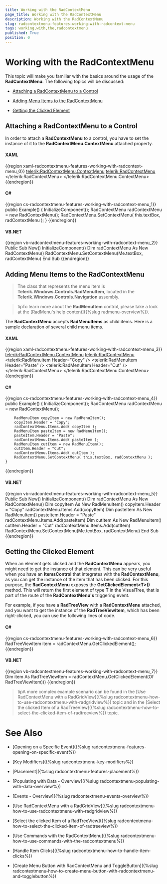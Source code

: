 ```yaml
---
title: Working with the RadContextMenu
page_title: Working with the RadContextMenu
description: Working with the RadContextMenu
slug: radcontextmenu-features-working-with-radcontext-menu
tags: working,with,the,radcontextmenu
published: True
position: 0
---
```


# Working with the RadContextMenu


This topic will make you familiar with the basics around the usage of the __RadContextMenu__. The following topics will be discussed:

* [Attaching a RadContextMenu to a Control](#attaching-a-radcontextmenu-to-a-control)

* [Adding Menu Items to the RadContextMenu](#adding-menu-items-to-the-radcontextmenu)

* [Getting the Clicked Element](#getting-the-clicked-element)

## Attaching a RadContextMenu to a Control

In order to attach a __RadContextMenu__ to a control, you have to set the instance of it to the __RadContextMenu.ContextMenu__ attached property.

#### __XAML__

{{region xaml-radcontextmenu-features-working-with-radcontext-menu_0}}
	<TextBox x:Name="textBox"
	         Width="200"
	         VerticalAlignment="Top">
	    <telerik:RadContextMenu.ContextMenu>
	        <telerik:RadContextMenu>
	        </telerik:RadContextMenu>
	    </telerik:RadContextMenu.ContextMenu>
	</TextBox>
{{endregion}}

#### __C#__

{{region cs-radcontextmenu-features-working-with-radcontext-menu_1}}
	public Example()
	{
	    InitializeComponent();
	    RadContextMenu radContextMenu = new RadContextMenu();
	    RadContextMenu.SetContextMenu( this.textBox, radContextMenu );
	}
{{endregion}}

#### __VB.NET__

{{region vb-radcontextmenu-features-working-with-radcontext-menu_2}}
	Public Sub New()
	 InitializeComponent()
	 Dim radContextMenu As New RadContextMenu()
	 RadContextMenu.SetContextMenu(Me.textBox, radContextMenu)
	End Sub
{{endregion}}

## Adding Menu Items to the RadContextMenu

>The class that represents the menu item is __Telerik.Windows.Controls.RadMenuItem__, located in the __Telerik.Windows.Controls.Navigation__ assembly.

>tipTo learn more about the __RadMenuItem__ control, please take a look at the [RadMenu's help content]({%slug radmenu-overview%}).

The __RadContextMenu__ accepts __RadMenuItems__ as child items. Here is a sample declaration of several child menu items.

#### __XAML__

{{region xaml-radcontextmenu-features-working-with-radcontext-menu_3}}
	<TextBox x:Name="textBox"
	         Width="200"
	         VerticalAlignment="Top">
	    <telerik:RadContextMenu.ContextMenu>
	        <telerik:RadContextMenu>
	                <telerik:RadMenuItem Header="Copy" />
	                <telerik:RadMenuItem Header="Paste" />
	                <telerik:RadMenuItem Header="Cut" />
	         </telerik:RadContextMenu>
	    </telerik:RadContextMenu.ContextMenu>
	</TextBox>
{{endregion}}

#### __C#__

{{region cs-radcontextmenu-features-working-with-radcontext-menu_4}}
	public Example()
	{
	    InitializeComponent();
	    RadContextMenu radContextMenu = new RadContextMenu();
	
	    RadMenuItem copyItem = new RadMenuItem();
	    copyItem.Header = "Copy";
	    radContextMenu.Items.Add( copyItem );
	    RadMenuItem pasteItem = new RadMenuItem();
	    pasteItem.Header = "Paste";
	    radContextMenu.Items.Add( pasteItem );
	    RadMenuItem cutItem = new RadMenuItem();
	    cutItem.Header = "Cut";
	    radContextMenu.Items.Add( cutItem );
	    RadContextMenu.SetContextMenu( this.textBox, radContextMenu );
	}
{{endregion}}

#### __VB.NET__

{{region vb-radcontextmenu-features-working-with-radcontext-menu_5}}
	Public Sub New()
	 InitializeComponent()
	 Dim radContextMenu As New RadContextMenu()
	 Dim copyItem As New RadMenuItem()
	 copyItem.Header = "Copy"
	 radContextMenu.Items.Add(copyItem)
	 Dim pasteItem As New RadMenuItem()
	 pasteItem.Header = "Paste"
	 radContextMenu.Items.Add(pasteItem)
	 Dim cutItem As New RadMenuItem()
	 cutItem.Header = "Cut"
	 radContextMenu.Items.Add(cutItem)
	 RadContextMenu.SetContextMenu(Me.textBox, radContextMenu)
	End Sub
{{endregion}}

## Getting the Clicked Element

When an element gets clicked and the __RadContextMenu__ appears, you might need to get the instance of that element. This can be very useful when you have an __ItemsControl__ that integrates with the __RadContextMenu__, as you can get the instance of the item that has been clicked. For this purpose, the __RadContextMenu__ exposes the __GetClickedElement\<T\>()__ method. This will return the first element of type __T__ in the VisualTree, that is part of the route of the __RadContextMenu's__ triggering event.

For example, if you have a __RadTreeView__ with a __RadContextMenu__ attached, and you want to get the instance of the __RadTreeViewItem__, which has been right-clicked, you can use the following lines of code.

#### __C#__

{{region cs-radcontextmenu-features-working-with-radcontext-menu_6}}
	RadTreeViewItem item = radContextMenu.GetClickedElement<RadTreeViewItem>();
{{endregion}}

#### __VB.NET__

{{region vb-radcontextmenu-features-working-with-radcontext-menu_7}}
	Dim item As RadTreeViewItem = radContextMenu.GetClickedElement(Of RadTreeViewItem)()
{{endregion}}

>tipA more complex example scenario can be found in the [Use RadContextMenu with a RadGridView]({%slug radcontextmenu-how-to-use-radcontextmenu-with-radgridview%}) topic and in the [Select the clicked Item of a RadTreeView]({%slug radcontextmenu-how-to-select-the-clicked-item-of-radtreeview%}) topic.

# See Also

 * [Opening on a Specific Event]({%slug radcontextmenu-features-opening-on-specific-event%})

 * [Key Modifiers]({%slug radcontextmenu-key-modifiers%})

 * [Placement]({%slug radcontextmenu-features-placement%})

 * [Populating with Data - Overview]({%slug radcontextmenu-populating-with-data-overview%})

 * [Events - Overview]({%slug radcontextmenu-events-overview%})

 * [Use RadContextMenu with a RadGridView]({%slug radcontextmenu-how-to-use-radcontextmenu-with-radgridview%})

 * [Select  the clicked Item of a RadTreeView]({%slug radcontextmenu-how-to-select-the-clicked-item-of-radtreeview%})

 * [Use Commands with the RadContextMenu]({%slug radcontextmenu-how-to-use-commands-with-the-radcontextmenu%})

 * [Handle Item Clicks]({%slug radcontextmenu-how-to-handle-item-clicks%})

 * [Create Menu Button with RadContextMenu and ToggleButton]({%slug radcontextmenu-how-to-create-menu-button-with-radcontextmenu-and-togglebutton%})
